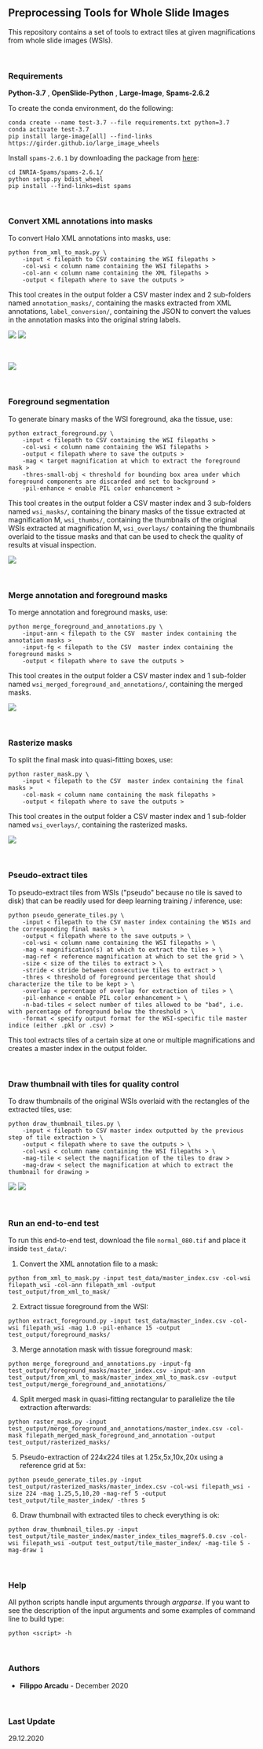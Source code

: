 ## Preprocessing Tools for Whole Slide Images

This repository contains a set of tools to extract tiles at given magnifications from whole slide images (WSIs).

<br>

### Requirements

__Python-3.7__ , __OpenSlide-Python__ , __Large-Image__, __Spams-2.6.2__

To create the conda environment, do the following:
```
conda create --name test-3.7 --file requirements.txt python=3.7
conda activate test-3.7
pip install large-image[all] --find-links https://girder.github.io/large_image_wheels
```
Install `spams-2.6.1` by downloading the package from [here](http://spams-devel.gforge.inria.fr/downloads.html):
```
cd INRIA-Spams/spams-2.6.1/
python setup.py bdist_wheel
pip install --find-links=dist spams
```
<br>

### Convert XML annotations into masks
To convert Halo XML annotations into masks, use:
```
python from_xml_to_mask.py \
    -input < filepath to CSV containing the WSI filepaths >
    -col-wsi < column name containing the WSI filepaths >
    -col-ann < column name containing the XML filepaths >
    -output < filepath where to save the outputs >
```
This tool creates in the output folder a CSV master index and 2 sub-folders named `annotation_masks/`, 
containing the masks extracted from XML annotations, `label_conversion/`, containing
the JSON to convert the values in the annotation masks into the original string labels. 

![](imgs/wsi_snapshot.png) ![](imgs/wsi_annotation_snapshot.png)

<br>

![](imgs/wsi_annotation_mask.png)

<br>

### Foreground segmentation
To generate binary masks of the WSI foreground, aka the tissue, use:
```
python extract_foreground.py \
    -input < filepath to CSV containing the WSI filepaths >
    -col-wsi < column name containing the WSI filepaths >
    -output < filepath where to save the outputs >
    -mag < target magnification at which to extract the foreground mask >
    -thres-small-obj < threshold for bounding box area under which foreground components are discarded and set to background >
    -pil-enhance < enable PIL color enhancement >
```
This tool creates in the output folder a CSV master index and 3 sub-folders named `wsi_masks/`, containing
the binary masks of the tissue extracted at magnification M, `wsi_thumbs/`, containing
the thumbnails of the original WSIs extracted at magnification M, `wsi_overlays/` containing
the thumbnails overlaid to the tissue masks and that can be used to check the quality of
results at visual inspection. 

![](imgs/foreground_mask_mag1.0.png)

<br>

### Merge annotation and foreground masks
To merge annotation and foreground masks, use:
```
python merge_foreground_and_annotations.py \
    -input-ann < filepath to the CSV  master index containing the annotation masks >
    -input-fg < filepath to the CSV  master index containing the foreground masks >
    -output < filepath where to save the outputs >
```
This tool creates in the output folder a CSV master index and 1 sub-folder named `wsi_merged_foreground_and_annotations/`, 
containing the merged masks. 

![](imgs/merged_foreground_mask_mag1.0.png)

<br>

### Rasterize masks
To split the final mask into quasi-fitting boxes, use:
```
python raster_mask.py \
    -input < filepath to the CSV  master index containing the final masks >
    -col-mask < column name containing the mask filepaths >
    -output < filepath where to save the outputs >
```
This tool creates in the output folder a CSV master index and 1 sub-folder named `wsi_overlays/`, 
containing the rasterized masks. 

![](imgs/rasterized_mask_mag1.0.png)

<br>

### Pseudo-extract tiles
To pseudo-extract tiles from WSIs ("pseudo" because no tile is saved to disk) that can be readily used for deep learning training / inference, use:
```
python pseudo_generate_tiles.py \
    -input < filepath to the CSV master index containing the WSIs and the corresponding final masks > \
    -output < filepath where to the save outputs > \
    -col-wsi < column name containing the WSI filepaths > \
    -mag < magnification(s) at which to extract the tiles > \
    -mag-ref < reference magnification at which to set the grid > \
    -size < size of the tiles to extract > \
    -stride < stride between consecutive tiles to extract > \
    -thres < threshold of foreground percentage that should characterize the tile to be kept > \
    -overlap < percentage of overlap for extraction of tiles > \
    -pil-enhance < enable PIL color enhancement > \
    -n-bad-tiles < select number of tiles allowed to be "bad", i.e. with percentage of foreground below the threshold > \
    -format < specify output format for the WSI-specific tile master indice (either .pkl or .csv) >
```
This tool extracts tiles of a certain size at one or multiple magnifications and creates a master index in the output folder. 

<br>

### Draw thumbnail with tiles for quality control
To draw thumbnails of the original WSIs overlaid with the rectangles of the extracted tiles, use:
```
python draw_thumbnail_tiles.py \
    -input < filepath to CSV master index outputted by the previous step of tile extraction > \
    -output < filepath where to save the outputs > \
    -col-wsi < column name containing the WSI filepaths > \
    -mag-tile < select the magnification of the tiles to draw >
    -mag-draw < select the magnification at which to extract the thumbnail for drawing >
```

![](imgs/wsi_snapshot.png) ![](imgs/thumbnail_with_tiles.png)

<br>

### Run an end-to-end test
To run this end-to-end test, download the file `normal_080.tif` and place it inside `test_data/`:
1. Convert the XML annotation file to a mask:
```
python from_xml_to_mask.py -input test_data/master_index.csv -col-wsi filepath_wsi -col-ann filepath_xml -output test_output/from_xml_to_mask/
```
2. Extract tissue foreground from the WSI:
```
python extract_foreground.py -input test_data/master_index.csv -col-wsi filepath_wsi -mag 1.0 -pil-enhance 15 -output test_output/foreground_masks/
```
3. Merge annotation mask with tissue foreground mask:
```
python merge_foreground_and_annotations.py -input-fg test_output/foreground_masks/master_index.csv -input-ann test_output/from_xml_to_mask/master_index_xml_to_mask.csv -output test_output/merge_foreground_and_annotations/
``` 
4. Split merged mask in quasi-fitting rectangular to parallelize the tile extraction afterwards:
```
python raster_mask.py -input test_output/merge_foreground_and_annotations/master_index.csv -col-mask filepath_merged_mask_foreground_and_annotation -output test_output/rasterized_masks/
```
5. Pseudo-extraction of 224x224 tiles at 1.25x,5x,10x,20x using a reference grid at 5x:
```
python pseudo_generate_tiles.py -input test_output/rasterized_masks/master_index.csv -col-wsi filepath_wsi -size 224 -mag 1.25,5,10,20 -mag-ref 5 -output test_output/tile_master_index/ -thres 5
```
6. Draw thumbnail with extracted tiles to check everything is ok:
```
python draw_thumbnail_tiles.py -input test_output/tile_master_index/master_index_tiles_magref5.0.csv -col-wsi filepath_wsi -output test_output/tile_master_index/ -mag-tile 5 -mag-draw 1
```

<br>

### Help
All python scripts handle input arguments through *argparse*. If you want to see the description of the input arguments
and some examples of command line to build type:
```
python <script> -h
```

<br>

### Authors
* **Filippo Arcadu** - December 2020

<br>

### Last Update
29.12.2020
